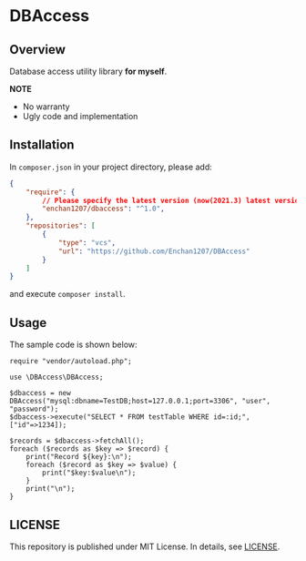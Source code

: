 # DBAccess

## Overview

Database access utility library **for myself**.

**NOTE**

 - No warranty
 - Ugly code and implementation

## Installation

In `composer.json` in your project directory, please add:

```jsonc:composer.json
{
    "require": {
        // Please specify the latest version (now(2021.3) latest version is 1.0)
        "enchan1207/dbaccess": "^1.0",
    },
    "repositories": [
        {
            "type": "vcs",
            "url": "https://github.com/Enchan1207/DBAccess"
        }
    ]
}
```

and execute `composer install`.

## Usage

The sample code is shown below:

```php:sample.php
require "vendor/autoload.php";

use \DBAccess\DBAccess;

$dbaccess = new DBAccess("mysql:dbname=TestDB;host=127.0.0.1;port=3306", "user", "password");
$dbaccess->execute("SELECT * FROM testTable WHERE id=:id;", ["id"=>1234]);

$records = $dbaccess->fetchAll();
foreach ($records as $key => $record) {
    print("Record ${key}:\n");
    foreach ($record as $key => $value) {
        print("$key:$value\n");
    }
    print("\n");
}
```

## LICENSE

This repository is published under MIT License.
In details, see [LICENSE](LICENSE).

